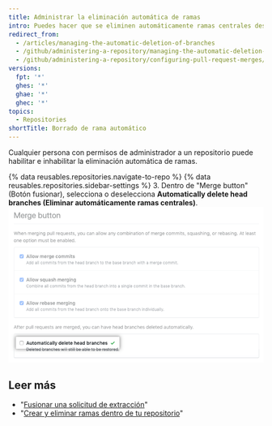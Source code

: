 ```yaml
---
title: Administrar la eliminación automática de ramas
intro: Puedes hacer que se eliminen automáticamente ramas centrales después de que se fusionen solicitudes de extracción en tu repositorio.
redirect_from:
  - /articles/managing-the-automatic-deletion-of-branches
  - /github/administering-a-repository/managing-the-automatic-deletion-of-branches
  - /github/administering-a-repository/configuring-pull-request-merges/managing-the-automatic-deletion-of-branches
versions:
  fpt: '*'
  ghes: '*'
  ghae: '*'
  ghec: '*'
topics:
  - Repositories
shortTitle: Borrado de rama automático
---
```


Cualquier persona con permisos de administrador a un repositorio puede habilitar e inhabilitar la eliminación automática de ramas.

{% data reusables.repositories.navigate-to-repo %}
{% data reusables.repositories.sidebar-settings %}
3. Dentro de "Merge button" (Botón fusionar), selecciona o deselecciona **Automatically delete head branches (Eliminar automáticamente ramas centrales)**. ![Casilla de verificación para habilitar o inhabilitar la eliminación automática de ramas](/assets/images/help/repository/automatically-delete-branches.png)

## Leer más
- "[Fusionar una solicitud de extracción](/articles/merging-a-pull-request)"
- "[Crear y eliminar ramas dentro de tu repositorio](/articles/creating-and-deleting-branches-within-your-repository/)"

